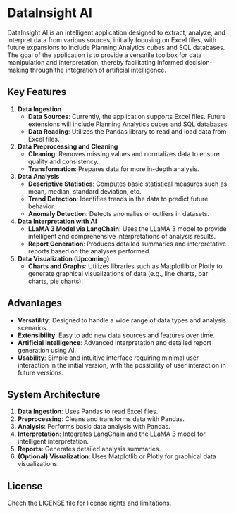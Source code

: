 # DataInsight AI

DataInsight AI is an intelligent application designed to extract, analyze, and interpret data from various sources, initially focusing on Excel files, with future expansions to include Planning Analytics cubes and SQL databases. The goal of the application is to provide a versatile toolbox for data manipulation and interpretation, thereby facilitating informed decision-making through the integration of artificial intelligence.

## Key Features

1. **Data Ingestion**
    - **Data Sources**: Currently, the application supports Excel files. Future extensions will include Planning Analytics cubes and SQL databases.
    - **Data Reading**: Utilizes the Pandas library to read and load data from Excel files.
2. **Data Preprocessing and Cleaning**
    - **Cleaning**: Removes missing values and normalizes data to ensure quality and consistency.
    - **Transformation**: Prepares data for more in-depth analysis.
3. **Data Analysis**
    - **Descriptive Statistics**: Computes basic statistical measures such as mean, median, standard deviation, etc.
    - **Trend Detection**: Identifies trends in the data to predict future behavior.
    - **Anomaly Detection**: Detects anomalies or outliers in datasets.
4. **Data Interpretation with AI**
    - **LLaMA 3 Model via LangChain**: Uses the LLaMA 3 model to provide intelligent and comprehensive interpretations of analysis results.
    - **Report Generation**: Produces detailed summaries and interpretative reports based on the analyses performed.
5. **Data Visualization (Upcoming)**
    - **Charts and Graphs**: Utilizes libraries such as Matplotlib or Plotly to generate graphical visualizations of data (e.g., line charts, bar charts, pie charts).

## Advantages

-   **Versatility**: Designed to handle a wide range of data types and analysis scenarios.
-   **Extensibility**: Easy to add new data sources and features over time.
-   **Artificial Intelligence**: Advanced interpretation and detailed report generation using AI.
-   **Usability**: Simple and intuitive interface requiring minimal user interaction in the initial version, with the possibility of user interaction in future versions.

## System Architecture

1.  **Data Ingestion**: Uses Pandas to read Excel files.
2.  **Preprocessing**: Cleans and transforms data with Pandas.
3.  **Analysis**: Performs basic data analysis with Pandas.
4.  **Interpretation**: Integrates LangChain and the LLaMA 3 model for intelligent interpretation.
5.  **Reports**: Generates detailed analysis summaries.
6.  **(Optional) Visualization**: Uses Matplotlib or Plotly for graphical data visualizations.

## License

Chech the [LICENSE](./LICENSE.md) file for license rights and limitations.
